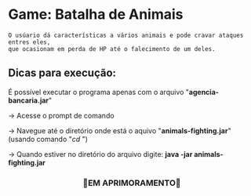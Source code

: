# Game: Batalha de Animais
    O usúario dá características a vários animais e pode cravar ataques entres eles,
    que ocasionam em perda de HP até o falecimento de um deles.

## Dicas para execução:
É possível executar o programa apenas com o arquivo "**agencia-bancaria.jar**"

-> Acesse o prompt de comando

-> Navegue até o diretório onde está o aquivo "**animals-fighting.jar**" (usando comando "*cd <nome-diretorio>*")
    
-> Quando estiver no diretório do arquivo digite: **java -jar animals-fighting.jar**

<h3 align="center">🚧EM APRIMORAMENTO🚧</h3> 

